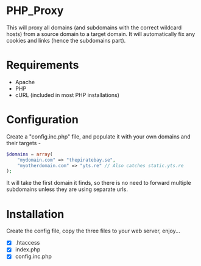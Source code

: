PHP_Proxy
=========

This will proxy all domains (and subdomains with the correct wildcard hosts) from a source domain to a target domain. It will automatically fix any cookies and links (hence the subdomains part).

# Requirements
* Apache
* PHP
* cURL (included in most PHP installations)

# Configuration

Create a "config.inc.php" file, and populate it with your own domains and their targets -

```php
$domains = array(
	"mydomain.com" => "thepiratebay.se",
	"myotherdomain.com" => "yts.re" // Also catches static.yts.re
);
```

It will take the first domain it finds, so there is no need to forward multiple subdomains unless they are using separate urls.

# Installation

Create the config file, copy the three files to your web server, enjoy...

- [x] .htaccess
- [x] index.php
- [x] config.inc.php
